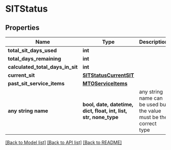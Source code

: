 # SITStatus


## Properties
Name | Type | Description | Notes
------------ | ------------- | ------------- | -------------
**total_sit_days_used** | **int** |  | [optional] 
**total_days_remaining** | **int** |  | [optional] 
**calculated_total_days_in_sit** | **int** |  | [optional] 
**current_sit** | [**SITStatusCurrentSIT**](SITStatusCurrentSIT.md) |  | [optional] 
**past_sit_service_items** | [**MTOServiceItems**](MTOServiceItems.md) |  | [optional] 
**any string name** | **bool, date, datetime, dict, float, int, list, str, none_type** | any string name can be used but the value must be the correct type | [optional]

[[Back to Model list]](../README.md#documentation-for-models) [[Back to API list]](../README.md#documentation-for-api-endpoints) [[Back to README]](../README.md)


